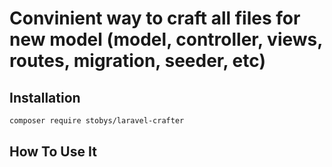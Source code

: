 # Convinient way to craft all files for new model (model, controller, views, routes, migration, seeder, etc)


## Installation

```bash
composer require stobys/laravel-crafter
```

## How To Use It
